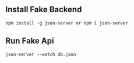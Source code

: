 ## Install Fake Backend
    npm install -g json-server or npm i json-server

## Run Fake Api 
    json-server --watch db.json